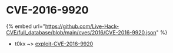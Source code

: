 # CVE-2016-9920
{% embed url="https://github.com/Live-Hack-CVE/full_database/blob/main/cves/2016/CVE-2016-9920.json" %}

* t0kx ~> [exploit-CVE-2016-9920](https://www.alice-snow.ru/2016/database/cve-2016-9920/exploit-cve-2016-9920-t0kx)